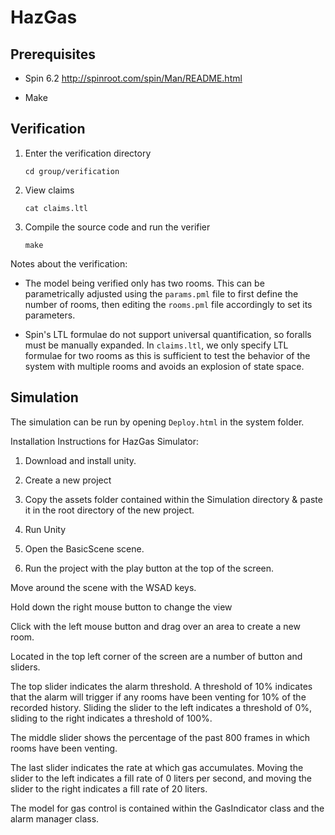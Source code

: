 # HazGas

## Prerequisites

* Spin 6.2
  http://spinroot.com/spin/Man/README.html

* Make

## Verification

1. Enter the verification directory

       cd group/verification


2. View claims

       cat claims.ltl

3. Compile the source code and run the verifier

       make

Notes about the verification:

* The model being verified only has two rooms. This can be parametrically
  adjusted using the `params.pml` file to first define the number of rooms,
  then editing the `rooms.pml` file accordingly to set its parameters.

* Spin's LTL formulae do not support universal quantification, so foralls must
  be manually expanded. In `claims.ltl`, we only specify LTL formulae for two
  rooms as this is sufficient to test the behavior of the system with multiple
  rooms and avoids an explosion of state space.

## Simulation

The simulation can be run by opening `Deploy.html` in the system folder.

Installation Instructions for HazGas Simulator:

1. Download and install unity.

2. Create a new project

3. Copy the assets folder contained within the Simulation directory & paste it
  in the root directory of the new project.

4. Run Unity

5. Open the BasicScene scene.

6. Run the project with the play button at the top of the screen.

Move around the scene with the WSAD keys.

Hold down the right mouse button to change the view

Click with the left mouse button and drag over an area to create a new room.

Located in the top left corner of the screen are a number of button and
sliders.

The top slider indicates the alarm threshold. A threshold of 10% indicates that
the alarm will trigger if any rooms have been venting for 10% of the recorded
history. Sliding the slider to the left indicates a threshold of 0%, sliding to
the right indicates a threshold of 100%.

The middle slider shows the percentage of the past 800 frames in which rooms
have been venting.

The last slider indicates the rate at which gas accumulates. Moving the slider
to the left indicates a fill rate of 0 liters per second, and moving the slider
to the right indicates a fill rate of 20 liters.

The model for gas control is contained within the GasIndicator class and the
alarm manager class.

